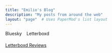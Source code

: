 ```yaml
---
title: "Emilio's Blog"
description: "My posts from around the web"
layout: "page"  # Uses PaperMod's list layout
---
```


<link rel="stylesheet" href="https://cdnjs.cloudflare.com/ajax/libs/font-awesome/6.5.1/css/all.min.css">

<div style="display: flex; gap: 15px; margin-bottom: 20px;">
    <a href="https://bsky.app/profile/emiliosao.me" style="text-decoration: none; color: currentColor;" title="Bluesky"><i class="fa-solid fa-cloud" style="font-size: 20px;"></i> Bluesky</a>
    <a href="https://letterboxd.com/emiliosao/" style="text-decoration: none; color: currentColor;" title="Letterboxd"><i class="fa-solid fa-film" style="font-size: 20px;"></i> Letterboxd</a>
</div>

[Letterboxd Reviews](/tags/letterboxd/)
